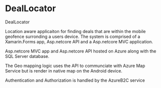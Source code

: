 # DealLocator
DealLocator

Location aware applicaiton for finding deals that are within the mobile geofence surronding a users device. The system is comprised of a Xamarin.Forms app, Asp.netcore API and a Asp.netcore MVC application. 

Asp.netcore MVC app and Asp.netcore API hosted on Azure along with the SQL Server database.

The Geo mapping logic uses the API to communciate with Azure Map Service but
is render in native map on the Android device.

Authentication and Authorization is handled by the AzureB2C service
